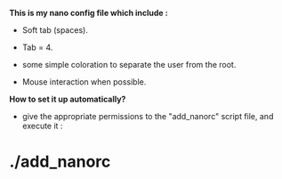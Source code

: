 **This is my nano config file which include :**


*  Soft tab (spaces).

*  Tab = 4.

*  some simple coloration to separate the user from the root.

*  Mouse interaction when possible.


**How to set it up automatically?**

* give the appropriate permissions to the "add_nanorc" script file, and execute it : 

# ./add_nanorc
